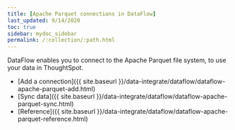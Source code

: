 ```yaml
---
title: [Apache Parquet connections in DataFlow]
last_updated: 9/14/2020
toc: true
sidebar: mydoc_sidebar
permalink: /:collection/:path.html
---
```

DataFlow enables you to connect to the Apache Parquet file system, to use your data in ThoughtSpot.

- [Add a connection]({{ site.baseurl }}/data-integrate/dataflow/dataflow-apache-parquet-add.html)
- [Sync data]({{ site.baseurl }}/data-integrate/dataflow/dataflow-apache-parquet-sync.html)
- [Reference]({{ site.baseurl }}/data-integrate/dataflow/dataflow-apache-parquet-reference.html)
